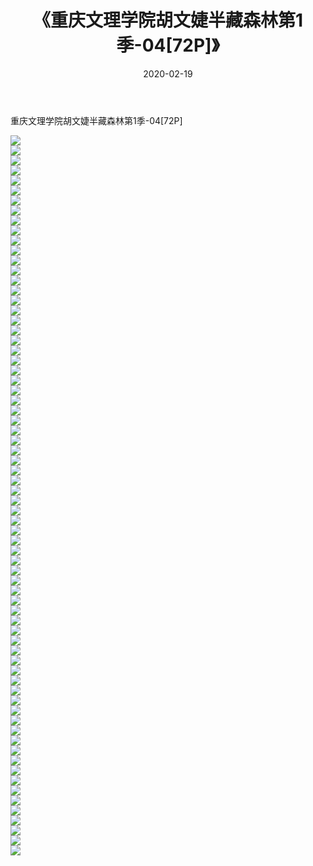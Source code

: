﻿---
layout: post
title:  《重庆文理学院胡文婕半藏森林第1季-04[72P]》
date:   2020-02-19
img: http://img.660000.xyz/Sharelink/唯美/2020/重庆文理学院胡文婕半藏森林第1季-04[72P]/000.jpg
categories: [美女, 清纯, 唯美]
---

重庆文理学院胡文婕半藏森林第1季-04[72P]

  ![](http://img.660000.xyz/Sharelink/唯美/2020/重庆文理学院胡文婕半藏森林第1季-04[72P]/001.jpg) <br> ![](http://img.660000.xyz/Sharelink/唯美/2020/重庆文理学院胡文婕半藏森林第1季-04[72P]/002.jpg) <br> ![](http://img.660000.xyz/Sharelink/唯美/2020/重庆文理学院胡文婕半藏森林第1季-04[72P]/003.jpg) <br> ![](http://img.660000.xyz/Sharelink/唯美/2020/重庆文理学院胡文婕半藏森林第1季-04[72P]/004.jpg) <br> ![](http://img.660000.xyz/Sharelink/唯美/2020/重庆文理学院胡文婕半藏森林第1季-04[72P]/005.jpg) <br> ![](http://img.660000.xyz/Sharelink/唯美/2020/重庆文理学院胡文婕半藏森林第1季-04[72P]/006.jpg) <br> ![](http://img.660000.xyz/Sharelink/唯美/2020/重庆文理学院胡文婕半藏森林第1季-04[72P]/007.jpg) <br> ![](http://img.660000.xyz/Sharelink/唯美/2020/重庆文理学院胡文婕半藏森林第1季-04[72P]/008.jpg) <br> ![](http://img.660000.xyz/Sharelink/唯美/2020/重庆文理学院胡文婕半藏森林第1季-04[72P]/009.jpg) <br> ![](http://img.660000.xyz/Sharelink/唯美/2020/重庆文理学院胡文婕半藏森林第1季-04[72P]/010.jpg) <br> ![](http://img.660000.xyz/Sharelink/唯美/2020/重庆文理学院胡文婕半藏森林第1季-04[72P]/011.jpg) <br> ![](http://img.660000.xyz/Sharelink/唯美/2020/重庆文理学院胡文婕半藏森林第1季-04[72P]/012.jpg) <br> ![](http://img.660000.xyz/Sharelink/唯美/2020/重庆文理学院胡文婕半藏森林第1季-04[72P]/013.jpg) <br> ![](http://img.660000.xyz/Sharelink/唯美/2020/重庆文理学院胡文婕半藏森林第1季-04[72P]/014.jpg) <br> ![](http://img.660000.xyz/Sharelink/唯美/2020/重庆文理学院胡文婕半藏森林第1季-04[72P]/015.jpg) <br> ![](http://img.660000.xyz/Sharelink/唯美/2020/重庆文理学院胡文婕半藏森林第1季-04[72P]/016.jpg) <br> ![](http://img.660000.xyz/Sharelink/唯美/2020/重庆文理学院胡文婕半藏森林第1季-04[72P]/017.jpg) <br> ![](http://img.660000.xyz/Sharelink/唯美/2020/重庆文理学院胡文婕半藏森林第1季-04[72P]/018.jpg) <br> ![](http://img.660000.xyz/Sharelink/唯美/2020/重庆文理学院胡文婕半藏森林第1季-04[72P]/019.jpg) <br> ![](http://img.660000.xyz/Sharelink/唯美/2020/重庆文理学院胡文婕半藏森林第1季-04[72P]/020.jpg) <br> ![](http://img.660000.xyz/Sharelink/唯美/2020/重庆文理学院胡文婕半藏森林第1季-04[72P]/021.jpg) <br> ![](http://img.660000.xyz/Sharelink/唯美/2020/重庆文理学院胡文婕半藏森林第1季-04[72P]/022.jpg) <br> ![](http://img.660000.xyz/Sharelink/唯美/2020/重庆文理学院胡文婕半藏森林第1季-04[72P]/023.jpg) <br> ![](http://img.660000.xyz/Sharelink/唯美/2020/重庆文理学院胡文婕半藏森林第1季-04[72P]/024.jpg) <br> ![](http://img.660000.xyz/Sharelink/唯美/2020/重庆文理学院胡文婕半藏森林第1季-04[72P]/025.jpg) <br> ![](http://img.660000.xyz/Sharelink/唯美/2020/重庆文理学院胡文婕半藏森林第1季-04[72P]/026.jpg) <br> ![](http://img.660000.xyz/Sharelink/唯美/2020/重庆文理学院胡文婕半藏森林第1季-04[72P]/027.jpg) <br> ![](http://img.660000.xyz/Sharelink/唯美/2020/重庆文理学院胡文婕半藏森林第1季-04[72P]/028.jpg) <br> ![](http://img.660000.xyz/Sharelink/唯美/2020/重庆文理学院胡文婕半藏森林第1季-04[72P]/029.jpg) <br> ![](http://img.660000.xyz/Sharelink/唯美/2020/重庆文理学院胡文婕半藏森林第1季-04[72P]/030.jpg) <br> ![](http://img.660000.xyz/Sharelink/唯美/2020/重庆文理学院胡文婕半藏森林第1季-04[72P]/031.jpg) <br> ![](http://img.660000.xyz/Sharelink/唯美/2020/重庆文理学院胡文婕半藏森林第1季-04[72P]/032.jpg) <br> ![](http://img.660000.xyz/Sharelink/唯美/2020/重庆文理学院胡文婕半藏森林第1季-04[72P]/033.jpg) <br> ![](http://img.660000.xyz/Sharelink/唯美/2020/重庆文理学院胡文婕半藏森林第1季-04[72P]/034.jpg) <br> ![](http://img.660000.xyz/Sharelink/唯美/2020/重庆文理学院胡文婕半藏森林第1季-04[72P]/035.jpg) <br> ![](http://img.660000.xyz/Sharelink/唯美/2020/重庆文理学院胡文婕半藏森林第1季-04[72P]/036.jpg) <br> ![](http://img.660000.xyz/Sharelink/唯美/2020/重庆文理学院胡文婕半藏森林第1季-04[72P]/037.jpg) <br> ![](http://img.660000.xyz/Sharelink/唯美/2020/重庆文理学院胡文婕半藏森林第1季-04[72P]/038.jpg) <br> ![](http://img.660000.xyz/Sharelink/唯美/2020/重庆文理学院胡文婕半藏森林第1季-04[72P]/039.jpg) <br> ![](http://img.660000.xyz/Sharelink/唯美/2020/重庆文理学院胡文婕半藏森林第1季-04[72P]/040.jpg) <br> ![](http://img.660000.xyz/Sharelink/唯美/2020/重庆文理学院胡文婕半藏森林第1季-04[72P]/041.jpg) <br> ![](http://img.660000.xyz/Sharelink/唯美/2020/重庆文理学院胡文婕半藏森林第1季-04[72P]/042.jpg) <br> ![](http://img.660000.xyz/Sharelink/唯美/2020/重庆文理学院胡文婕半藏森林第1季-04[72P]/043.jpg) <br> ![](http://img.660000.xyz/Sharelink/唯美/2020/重庆文理学院胡文婕半藏森林第1季-04[72P]/044.jpg) <br> ![](http://img.660000.xyz/Sharelink/唯美/2020/重庆文理学院胡文婕半藏森林第1季-04[72P]/045.jpg) <br> ![](http://img.660000.xyz/Sharelink/唯美/2020/重庆文理学院胡文婕半藏森林第1季-04[72P]/046.jpg) <br> ![](http://img.660000.xyz/Sharelink/唯美/2020/重庆文理学院胡文婕半藏森林第1季-04[72P]/047.jpg) <br> ![](http://img.660000.xyz/Sharelink/唯美/2020/重庆文理学院胡文婕半藏森林第1季-04[72P]/048.jpg) <br> ![](http://img.660000.xyz/Sharelink/唯美/2020/重庆文理学院胡文婕半藏森林第1季-04[72P]/049.jpg) <br> ![](http://img.660000.xyz/Sharelink/唯美/2020/重庆文理学院胡文婕半藏森林第1季-04[72P]/050.jpg) <br> ![](http://img.660000.xyz/Sharelink/唯美/2020/重庆文理学院胡文婕半藏森林第1季-04[72P]/051.jpg) <br> ![](http://img.660000.xyz/Sharelink/唯美/2020/重庆文理学院胡文婕半藏森林第1季-04[72P]/052.jpg) <br> ![](http://img.660000.xyz/Sharelink/唯美/2020/重庆文理学院胡文婕半藏森林第1季-04[72P]/053.jpg) <br> ![](http://img.660000.xyz/Sharelink/唯美/2020/重庆文理学院胡文婕半藏森林第1季-04[72P]/054.jpg) <br> ![](http://img.660000.xyz/Sharelink/唯美/2020/重庆文理学院胡文婕半藏森林第1季-04[72P]/055.jpg) <br> ![](http://img.660000.xyz/Sharelink/唯美/2020/重庆文理学院胡文婕半藏森林第1季-04[72P]/056.jpg) <br> ![](http://img.660000.xyz/Sharelink/唯美/2020/重庆文理学院胡文婕半藏森林第1季-04[72P]/057.jpg) <br> ![](http://img.660000.xyz/Sharelink/唯美/2020/重庆文理学院胡文婕半藏森林第1季-04[72P]/058.jpg) <br> ![](http://img.660000.xyz/Sharelink/唯美/2020/重庆文理学院胡文婕半藏森林第1季-04[72P]/059.jpg) <br> ![](http://img.660000.xyz/Sharelink/唯美/2020/重庆文理学院胡文婕半藏森林第1季-04[72P]/060.jpg) <br> ![](http://img.660000.xyz/Sharelink/唯美/2020/重庆文理学院胡文婕半藏森林第1季-04[72P]/061.jpg) <br> ![](http://img.660000.xyz/Sharelink/唯美/2020/重庆文理学院胡文婕半藏森林第1季-04[72P]/062.jpg) <br> ![](http://img.660000.xyz/Sharelink/唯美/2020/重庆文理学院胡文婕半藏森林第1季-04[72P]/063.jpg) <br> ![](http://img.660000.xyz/Sharelink/唯美/2020/重庆文理学院胡文婕半藏森林第1季-04[72P]/064.jpg) <br> ![](http://img.660000.xyz/Sharelink/唯美/2020/重庆文理学院胡文婕半藏森林第1季-04[72P]/065.jpg) <br> ![](http://img.660000.xyz/Sharelink/唯美/2020/重庆文理学院胡文婕半藏森林第1季-04[72P]/066.jpg) <br> ![](http://img.660000.xyz/Sharelink/唯美/2020/重庆文理学院胡文婕半藏森林第1季-04[72P]/067.jpg) <br> ![](http://img.660000.xyz/Sharelink/唯美/2020/重庆文理学院胡文婕半藏森林第1季-04[72P]/068.jpg) <br> ![](http://img.660000.xyz/Sharelink/唯美/2020/重庆文理学院胡文婕半藏森林第1季-04[72P]/069.jpg) <br> ![](http://img.660000.xyz/Sharelink/唯美/2020/重庆文理学院胡文婕半藏森林第1季-04[72P]/070.jpg) <br> ![](http://img.660000.xyz/Sharelink/唯美/2020/重庆文理学院胡文婕半藏森林第1季-04[72P]/071.jpg) <br> ![](http://img.660000.xyz/Sharelink/唯美/2020/重庆文理学院胡文婕半藏森林第1季-04[72P]/072.jpg) <br>